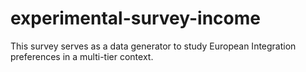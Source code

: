 # experimental-survey-income
This survey serves as a data generator to study European Integration preferences in a multi-tier context.
